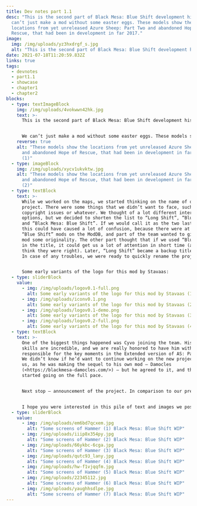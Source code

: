 ```yaml
---
title: Dev notes part 1.1
desc: "This is the second part of Black Mesa: Blue Shift development history. We
  can’t just make a mod without some easter eggs. These models show the
  locations from yet unreleased Azure Sheep: Part Two and abandoned Hope of
  Rescue, that had been in development in far 2017."
image:
  img: /img/uploads/yz3hxdrgf_s.jpg
  alt: "This is the second part of Black Mesa: Blue Shift development history."
date: 2021-07-18T11:20:59.832Z
links: true
tags:
  - devnotes
  - part1.1
  - showcase
  - chapter1
  - chapter2
blocks:
  - type: textImageBlock
    img: /img/uploads/4vokwwn42hk.jpg
    text: >-
      This is the second part of Black Mesa: Blue Shift development history.


      We can’t just make a mod without some easter eggs. These models show the locations from yet unreleased Azure Sheep: Part Two and abandoned Hope of Rescue, that had been in development in far 2017.
    reverse: true
    alt: "These models show the locations from yet unreleased Azure Sheep: Part Two
      and abandoned Hope of Rescue, that had been in development in far 2017
      (1)"
  - type: imageBlock
    img: /img/uploads/xycv1ukvktw.jpg
    alt: "These models show the locations from yet unreleased Azure Sheep: Part Two
      and abandoned Hope of Rescue, that had been in development in far 2017
      (2)"
  - type: textBlock
    text: >-
      While we worked on the maps, we started thinking on the name of our
      project. There were some things that we didn’t want to face, such as
      copyright issues or whatever. We thought of a lot different interesting
      options, but we decided to shorten the list to “Long Shift”, “Blue Shift”
      and “Black Mesa: Blue Shift”. If we would call it as the two last options,
      this could have caused a lot of confusion, because there were at least 5
      “Blue Shift” mods on the ModDB, and part of the team wanted to give our
      mod some originality. The other part thought that if we used “Blue Shift”
      in the title, it could get us a lot of attention in short time (and now I
      think they were right). Later, “Long Shift” became a backup title for us.
      In case of any troubles, we were ready to quickly rename the project.


      Some early variants of the logo for this mod by Stavaas:
  - type: sliderBlock
    value:
      - img: /img/uploads/logov0.1-full.png
        alt: Some early variants of the logo for this mod by Stavaas (1)
      - img: /img/uploads/iconv0.1.png
        alt: Some early variants of the logo for this mod by Stavaas (2)
      - img: /img/uploads/logov0.1-demo.png
        alt: Some early variants of the logo for this mod by Stavaas (3)
      - img: /img/uploads/logov0.2-full.png
        alt: Some early variants of the logo for this mod by Stavaas (4)
  - type: textBlock
    text: >-
      One of the biggest things happened was Cyvo joining the team. His mapping
      skills are incredible, and we are really honored to have him with us. He’s
      responsible for the key moments in the Extended version of AS: Part One.
      We didn’t know if he’d want to continue working on the new project with
      us, as he was making the sequel to his own mod – Damocles
      (<https://blackmesa-damocles.com/>) – but he agreed to it, and the work
      started going on the full pace.


      Next stop – announcement of the project. In comparison to our previous work, it was incredible We really didn’t expect to see the news about us on sites such as PC Gamer. It was really interesting and great reaction that exceeded all our expectations, and from now on we knew that we did choose the right way, and we can’t let everyone down.


      I hope you were interested in this pile of text and images we posted. We think of continuing this developer blog in the future. Thank you for your attention. See y’all!
  - type: sliderBlock
    value:
      - img: /img/uploads/em6bd7qcxem.jpg
        alt: "Some screens of Hammer (1) Black Mesa: Blue Shift WIP"
      - img: /img/uploads/iiip8x354py.jpg
        alt: "Some screens of Hammer (2) Black Mesa: Blue Shift WIP"
      - img: /img/uploads/66ykbc-6cga.jpg
        alt: "Some screens of Hammer (3) Black Mesa: Blue Shift WIP"
      - img: /img/uploads/qutc93_lany.jpg
        alt: "Some screens of Hammer (4) Black Mesa: Blue Shift WIP"
      - img: /img/uploads/hw-f1vjqqfm.jpg
        alt: "Some screens of Hammer (5) Black Mesa: Blue Shift WIP"
      - img: /img/uploads/22345112.jpg
        alt: "Some screens of Hammer (6) Black Mesa: Blue Shift WIP"
      - img: /img/uploads/yaughhsdlpe.jpg
        alt: "Some screens of Hammer (7) Black Mesa: Blue Shift WIP"
---
```

